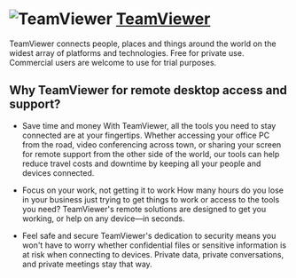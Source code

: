# ![TeamViewer](https://cdn.rawgit.com/pauby/ChocoPackages/46f969b5/icons/teamviewer.png "TeamViewer") [TeamViewer](https://chocolatey.org/packages/teamviewer)

TeamViewer connects people, places and things around the world on the widest array of platforms and technologies.
Free for private use. Commercial users are welcome to use for trial purposes.

## Why TeamViewer for remote desktop access and support?

* Save time and money
  With TeamViewer, all the tools you need to stay connected are at your fingertips. Whether accessing your office PC from the road, video conferencing across town, or sharing your screen for remote support from the other side of the world, our tools can help reduce travel costs and downtime by keeping all your people and devices connected.

* Focus on your work, not getting it to work
  How many hours do you lose in your business just trying to get things to work or access to the tools you need? TeamViewer's remote solutions are designed to get you working, or help on any device—in seconds.

* Feel safe and secure
  TeamViewer's dedication to security means you won't have to worry whether confidential files or sensitive information is at risk when connecting to devices. Private data, private conversations, and private meetings stay that way.